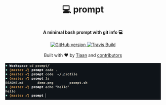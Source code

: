 <h1 align="center">💻 prompt</h1>
<br>
<div align="center">
  <strong>A minimal bash prompt with git info 💻</strong>
</div>
<br>
<div align="center">
    <a href="https://badge.fury.io/gh/tiaanduplessis%2Fprompt">
      <img src="https://badge.fury.io/gh/tiaanduplessis%2Fprompt.svg?style=flat-square" alt="GitHub version" />
   </a>
   <a href="https://travis-ci.org/tiaanduplessis/prompt">
      <img src="https://img.shields.io/travis/tiaanduplessis/prompt/master.svg?style=flat-square" alt="Travis Build" />
    </a>
</div>
<br>
<div align="center">
  Built with ❤︎ by <a href="tiaanduplessis.co.za">Tiaan</a> and <a href="https://github.com/tiaanduplessis/bolt/graphs/contributors">contributors</a>
</div>
<br>
<div align="center">
  <img src="demo.png" alt="demo" />
</div>

